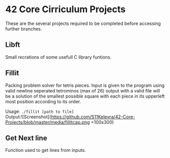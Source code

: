 42 Core Cirriculum Projects
===

  These are the several projects required to be completed before accessing further branches.
  
Libft
---
Small recrations of some usefull C library funtions.

Fillit
---
Packing problem solver for tetris pieces.  Input is given to the program using valid newline seperated tetrominos (max of 26) output with a valid file will be a solution of the smallest possible square with each piece in its upperleft most position according to its order.
    
Usage: `./fillit [path to file]`    
Output:![Screenshot](https://github.com/S11Kelevra/42-Core-Projects/blob/master/media/fillitcap.png =100x300)

Get Next line
---
Function used to get lines from inputs.
